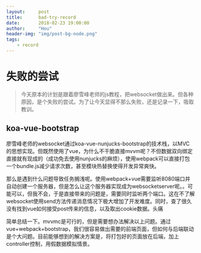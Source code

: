 ```yaml
---
layout:     post
title:      bad-try-record
date:       2018-02-23 19:00:00
author:     "Hou"
header-img: "img/post-bg-node.png"
tags:
    - record
---
```

失败的尝试
============


>今天原本的计划是跟着廖雪峰老师的js教程，把websocket做出来。但各种原因，是个失败的尝试。为了让今天显得不那么失败，还是记录一下，吸取教训。



## koa-vue-bootstrap

廖雪峰老师的websocket通过koa-vue-nunjucks-bootstrap的技术栈，以MVC的思想实现。但既然使用了vue，为什么不干脆直接mvvm呢？不但数据双向绑定直接就有现成的（成功免去使用nunjucks的麻烦），使用webpack可以直接打包一个bundle.js减少请求次数，甚至模块热替换使得开发异常爽快。

那么是遇到什么问题导致任务搁浅呢。使用webpack+vue需要监听8080端口并自动创建一个服务器，但是怎么让这个服务器实现成为websocketserver呢。。可能可以，但我不会，于是直接带来的问题是，需要同时监听两个端口。这在不了解websocket使用send方法传递消息情况下极大增加了开发难度。同时，查了很久没有找到vue如何接受post传来的信息，以及取出cookie数据。头痛

简单总结一下。mvvmc是可行的，但是需要想办法解决以上问题。通过vue+webpack+bootstrap，我们很容易做出需要的前端页面，但如何与后端联动是个大问题。目前能够想到的解决方案是，将打包好的页面放在后端，加上controller控制，用假数据模拟情景。